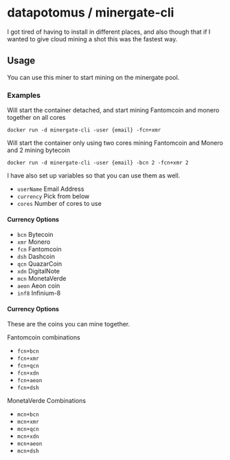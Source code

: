 # datapotomus / minergate-cli

I got tired of having to install in different places, and also though that if I wanted to give cloud mining a shot this was the fastest way.

## Usage
You can use this miner to start mining on the minergate pool.

### Examples

Will start the container detached, and start mining Fantomcoin and monero together on all cores
```
docker run -d minergate-cli -user {email} -fcn+xmr
```

Will start the container only using two cores mining Fantomcoin and Monero and 2 mining bytecoin
```
docker run -d minergate-cli -user {email} -bcn 2 -fcn+xmr 2
```

I have also set up variables so that you can use them as well.
- `userName` Email Address
- `currency` Pick from below
- `cores` Number of cores to use

#### Currency Options
- `bcn`  Bytecoin
- `xmr`  Monero
- `fcn`  Fantomcoin
- `dsh`  Dashcoin
- `qcn`  QuazarCoin
- `xdn`  DigitalNote
- `mcn`  MonetaVerde
- `aeon` Aeon coin
- `inf8` Infinium-8

#### Currency Options
These are the coins you can mine together.

Fantomcoin combinations
- `fcn+bcn`
- `fcn+xmr`
- `fcn+qcn`
- `fcn+xdn`
- `fcn+aeon`
- `fcn+dsh`

MonetaVerde Combinations
- `mcn+bcn`
- `mcn+xmr`
- `mcn+qcn`
- `mcn+xdn`
- `mcn+aeon`
- `mcn+dsh`